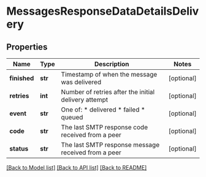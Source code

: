 # MessagesResponseDataDetailsDelivery

## Properties
Name | Type | Description | Notes
------------ | ------------- | ------------- | -------------
**finished** | **str** | Timestamp of when the message was delivered | [optional] 
**retries** | **int** | Number of retries after the initial delivery attempt | [optional] 
**event** | **str** | One of:    * delivered   * failed   * queued  | [optional] 
**code** | **str** | The last SMTP response code received from a peer | [optional] 
**status** | **str** | The last SMTP response message received from a peer | [optional] 

[[Back to Model list]](../README.md#documentation-for-models) [[Back to API list]](../README.md#documentation-for-api-endpoints) [[Back to README]](../README.md)


